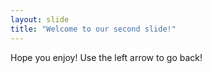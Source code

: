 ```yaml
---
layout: slide
title: "Welcome to our second slide!"
---
```

Hope you enjoy!
Use the left arrow to go back!
